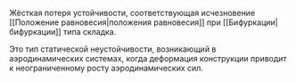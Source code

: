 Жёсткая потеря устойчивости, соответствующая исчезновение [[Положение равновесия|положения равновесия]] при [[Бифуркации|бифуркации]] типа складка.

Это тип статической неустойчивости, возникающий в аэродинамических системах, когда деформация конструкции приводит к неограниченному росту аэродинамических сил.
